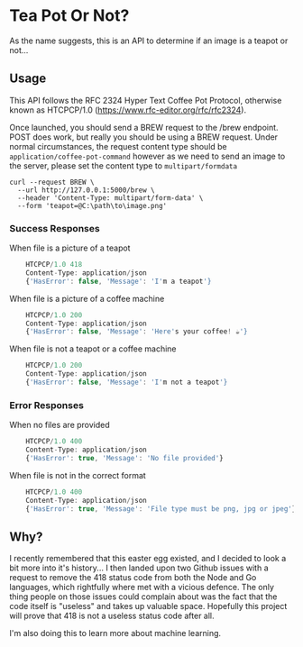 # Tea Pot Or Not?

As the name suggests, this is an API to determine if an image is a teapot or not...

## Usage
This API follows the RFC 2324 Hyper Text Coffee Pot Protocol, otherwise known as HTCPCP/1.0 (https://www.rfc-editor.org/rfc/rfc2324).

Once launched, you should send a BREW request to the /brew endpoint. POST does work, but really you should be using a BREW request. Under normal circumstances, the request content type should be `application/coffee-pot-command` however as we need to send an image to the server,
please set the content type to `multipart/formdata`


```curl
curl --request BREW \
  --url http://127.0.0.1:5000/brew \
  --header 'Content-Type: multipart/form-data' \
  --form 'teapot=@C:\path\to\image.png'
```


### Success Responses
When file is a picture of a teapot
```javascript
    HTCPCP/1.0 418
    Content-Type: application/json
    {'HasError': false, 'Message': 'I'm a teapot'}
```
When file is a picture of a coffee machine
```javascript
    HTCPCP/1.0 200
    Content-Type: application/json
    {'HasError': false, 'Message': 'Here's your coffee! ☕'}
```
When file is not a teapot or a coffee machine
```javascript
    HTCPCP/1.0 200
    Content-Type: application/json
    {'HasError': false, 'Message': 'I'm not a teapot'}
```

### Error Responses
When no files are provided
```javascript
    HTCPCP/1.0 400
    Content-Type: application/json
    {'HasError': true, 'Message': 'No file provided'}
```
When file is not in the correct format
```javascript
    HTCPCP/1.0 400
    Content-Type: application/json
    {'HasError': true, 'Message': 'File type must be png, jpg or jpeg'}
```

## Why?
I recently remembered that this easter egg existed, and I decided to look a bit more into it's history... I then landed upon two Github issues with a request to remove the 418 status code from both the Node and Go languages, which rightfully where met with a vicious defence. The only thing people on those issues could complain about was the fact that the code itself is "useless" and takes up valuable space. Hopefully this project will prove that 418 is not a useless status code after all.

I'm also doing this to learn more about machine learning.
